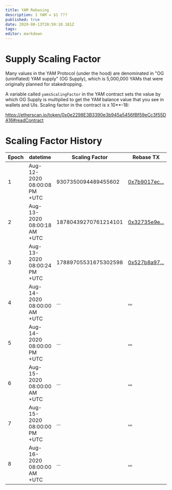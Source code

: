 ```yaml
---
title: YAM Rebasing
description: 1 YAM = $1 ???
published: true
date: 2020-08-13T20:59:10.181Z
tags: 
editor: markdown
---
```


# Supply Scaling Factor

Many values in the YAM Protocol (under the hood) are denominated in "OG (uninflated) YAM supply" (OG Supply), which is 5,000,000 YAMs that were originally planned for stakedropping.

A variable called `yamsScalingFactor` in the YAM contract sets the value by which OG Supply is multiplied to get the YAM balance value that you see in wallets and UIs.  Scaling factor in the contract is x 10**-18:

https://etherscan.io/token/0x0e2298E3B3390e3b945a5456fBf59eCc3f55DA16#readContract

# Scaling Factor History

| Epoch | datetime                     | Scaling Factor       | Rebase TX                |
|-------|------------------------------|----------------------|--------------------------|
| 1     | Aug-12-2020 08:00:08 PM +UTC | 9307350094489455602  | [0x7b9017ec...][rebase1] |
| 2     | Aug-13-2020 08:00:18 AM +UTC | 18780439270761214101 | [0x32735e9e...][rebase2] |
| 3     | Aug-13-2020 08:00:24 PM +UTC | 17889705531675302598 | [0x527b8a97...][rebase3] |
| 4     | Aug-14-2020 08:00:00 AM +UTC | ...                  | [...][rebase4] |
| 5     | Aug-14-2020 08:00:00 PM +UTC | ...                  | [...][rebase5] |
| 6     | Aug-15-2020 08:00:00 AM +UTC | ...                  | [...][rebase6] |
| 7     | Aug-15-2020 08:00:00 PM +UTC | ...                  | [...][rebase7] |
| 8     | Aug-16-2020 08:00:00 AM +UTC | ...                  | [...][rebase8] |

[rebase1]: https://etherscan.io/tx/0x7b9017ec92b0200455e5269380195fbecfbf91c8acda30985cc1dc413d215076
[rebase2]: https://etherscan.io/tx/0x32735e9e9aac51739b5725a225be6c7a3851f422be986d0f4f4bc0ec475ee286
[rebase3]: https://etherscan.io/tx/0x527b8a970a53bd46d99d758aa16ff9c2218513b46647a7cfbff72f8a22f8aedc
[rebase4]: #
[rebase5]: #
[rebase6]: #
[rebase7]: #
[rebase8]: #
